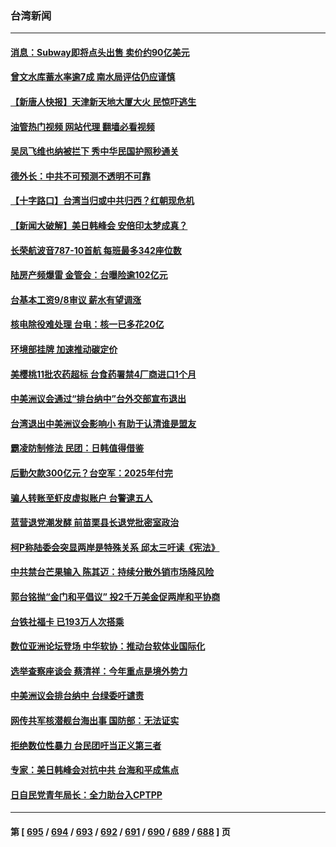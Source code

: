 ### 台湾新闻
---
#### [消息：Subway即将点头出售 卖价约90亿美元](../../pages/ncid1349361/n14059522.md?08232045) 
#### [曾文水库蓄水率逾7成 南水局评估仍应谨慎](../../pages/ncid1349361/n14059475.md?08232045) 
#### [【新唐人快报】天津新天地大厦大火 民惊吓逃生](../../pages/ncid1349361/n14059189.md?08232045) 
#### [油管热门视频 网站代理 翻墙必看视频](http://138.2.39.72:81/youtube.html?epic-marker?08232045)
#### [吴凤飞维也纳被拦下 秀中华民国护照秒通关](../../pages/ncid1349361/n14059184.md?08232045) 
#### [德外长：中共不可预测不透明不可靠](../../pages/ncid1349361/n14059030.md?08232045) 
#### [【十字路口】台湾当归或中共归西？红朝现危机](../../pages/ncid1349361/n14058904.md?08232045) 
#### [【新闻大破解】美日韩峰会 安倍印太梦成真？](../../pages/ncid1349361/n14058924.md?08232045) 
#### [长荣航波音787-10首航 每班最多342座位数](../../pages/ncid1349361/n14058934.md?08232045) 
#### [陆房产频爆雷 金管会：台曝险逾102亿元](../../pages/ncid1349361/n14058911.md?08232045) 
#### [台基本工资9/8审议 薪水有望调涨](../../pages/ncid1349361/n14058940.md?08232045) 
#### [核电除役难处理 台电：核一已多花20亿](../../pages/ncid1349361/n14058939.md?08232045) 
#### [环境部挂牌 加速推动碳定价](../../pages/ncid1349361/n14058937.md?08232045) 
#### [美樱桃11批农药超标 台食药署禁4厂商进口1个月](../../pages/ncid1349361/n14058941.md?08232045) 
#### [中美洲议会通过“排台纳中”台外交部宣布退出](../../pages/ncid1349361/n14058918.md?08232045) 
#### [台湾退出中美洲议会影响小 有助于认清谁是盟友](../../pages/ncid1349361/n14058917.md?08232045) 
#### [霸凌防制修法 民团：日韩值得借鉴](../../pages/ncid1349361/n14058915.md?08232045) 
#### [后勤欠款300亿元？台空军：2025年付完](../../pages/ncid1349361/n14058872.md?08232045) 
#### [骗人转账至虾皮虚拟账户 台警逮五人](../../pages/ncid1349361/n14058873.md?08232045) 
#### [蓝营退党潮发酵 前苗栗县长退党批密室政治](../../pages/ncid1349361/n14058880.md?08232045) 
#### [柯P称陆委会突显两岸是特殊关系 邱太三吁读《宪法》](../../pages/ncid1349361/n14058875.md?08232045) 
#### [中共禁台芒果输入 陈其迈：持续分散外销市场降风险](../../pages/ncid1349361/n14058878.md?08232045) 
#### [郭台铭抛“金门和平倡议” 投2千万美金促两岸和平协商](../../pages/ncid1349361/n14058882.md?08232045) 
#### [台铁社福卡 已193万人次搭乘](../../pages/ncid1349361/n14058877.md?08232045) 
#### [数位亚洲论坛登场 中华软协：推动台软体业国际化](../../pages/ncid1349361/n14058863.md?08232045) 
#### [选举查察座谈会 蔡清祥：今年重点是境外势力](../../pages/ncid1349361/n14058861.md?08232045) 
#### [中美洲议会排台纳中 台绿委吁谴责](../../pages/ncid1349361/n14058837.md?08232045) 
#### [网传共军核潜舰台海出事 国防部：无法证实](../../pages/ncid1349361/n14058852.md?08232045) 
#### [拒绝数位性暴力 台民团吁当正义第三者](../../pages/ncid1349361/n14058847.md?08232045) 
#### [专家：美日韩峰会对抗中共 台海和平成焦点](../../pages/ncid1349361/n14058662.md?08232045) 
#### [日自民党青年局长：全力助台入CPTPP](../../pages/ncid1349361/n14058835.md?08232045) 

---
#### 第 [ [695](./695.md?08232045) / [694](./694.md?08232045) / [693](./693.md?08232045) / [692](./692.md?08232045) / [691](./691.md?08232045) / [690](./690.md?08232045) / [689](./689.md?08232045) / [688](./688.md?08232045) ] 页
